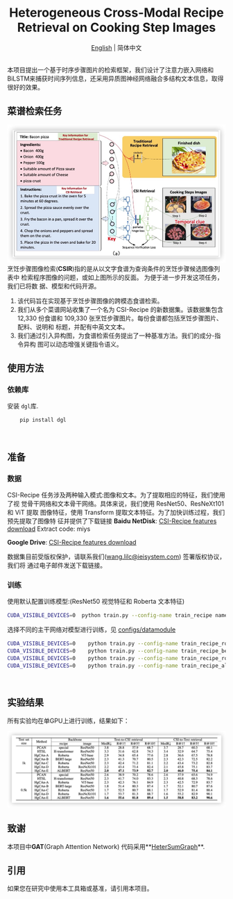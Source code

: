 <div align="center">

# Heterogeneous Cross-Modal Recipe Retrieval on Cooking Step Images
[English](csi_recipe.md) | 简体中文

</div>

<br>
本项目提出一个基于时序步骤图片的检索框架，我们设计了注意力嵌入网络和BiLSTM来捕获时间序列信息，还采用异质图神经网络融合多结构文本信息，取得很好的效果。

<br>

## 菜谱检索任务

![CSIR-task](../resources/CSIR-task.jpg)
烹饪步骤图像检索(**CSIR**)指的是从以文字食谱为查询条件的烹饪步骤候选图像列表中 检索程序图像的问题，或如上图所示的反面。 为便于进一步开发这项任务，我们已将数 据、模型和代码开源。
1. 该代码旨在实现基于烹饪步骤图像的跨模态食谱检索。
2. 我们从多个菜谱网站收集了一个名为 CSI-Recipe 的新数据集。该数据集包含 12,330 份食谱和 109,330 张烹饪步骤图片。每份食谱都包括烹饪步骤图片、配料、说明和 标题，并配有中英文文本。
3. 我们通过引入异构图，为食谱检索任务提出了一种基准方法。我们的成分-指令异构 图可以动态增强关键指令语义。

## 使用方法
### 依赖库
安装 `dgl`库.
```bash
    pip install dgl
```


<br>

## 准备
### 数据

CSI-Recipe 任务涉及两种输入模式:图像和文本。为了提取相应的特征，我们使用了视 觉骨干网络和文本骨干网络。具体来说，我们使用 ResNet50、ResNeXt101 和 ViT 提取 图像特征，使用 Transform 提取文本特征。为了加快训练过程，我们预先提取了图像特 征并提供了下载链接
**Baidu NetDisk**: [CSI-Recipe features download](https://pan.baidu.com/s/1c249Nbr2IdvvHDjbrT0srA?pwd=miys) Extract code: miys 

**Google Drive**: [CSI-Recipe features download](https://drive.google.com/file/d/1YdP3jO0Qs1-SEXH6Hp15akTTeAlrMI8Y/view?usp=sharing)

数据集目前受版权保护，请联系我们([wang.lilc@ieisystem.com](wang.lilc@ieisystem.com)) 签署版权协议，我们将 通过电子邮件发送下载链接。
### 训练
使用默认配置训练模型:(ResNet50 视觉特征和 Roberta 文本特征)

```bash
CUDA_VISIBLE_DEVICES=0  python train.py --config-name train_recipe name=Roberta_ResNet50 trainer.gpus=1 trainer.gradient_clip_val=1.0  trainer.max_epochs=200 model.is_shuffle=False datamodule.num_workers=4
```

选择不同的主干网络对模型进行训练，见 [configs/datamodule](/configs/datamodule)

```bash
CUDA_VISIBLE_DEVICES=0    python train.py --config-name train_recipe_robeta_vitbase  name=Roberta_vitbase trainer.gpus=1 trainer.gradient_clip_val=1  trainer.max_epochs=200 model.is_shuffle=False datamodule.num_workers=4
CUDA_VISIBLE_DEVICES=0    python train.py --config-name train_recipe_bertlarge_resnet50  name=BERTlarge_ResNet50 trainer.gpus=1 trainer.gradient_clip_val=1.0  trainer.max_epochs=200 model.is_shuffle=False datamodule.num_workers=4
CUDA_VISIBLE_DEVICES=0    python train.py --config-name train_recipe_robeta_resnext101 name=Roberta_ResNeXt101 trainer.gpus=1 trainer.gradient_clip_val=1.0  trainer.max_epochs=200 model.is_shuffle=False datamodule.num_workers=4
CUDA_VISIBLE_DEVICES=0    python train.py --config-name train_recipe_albert_resnet50  name=albert_ResNet50 trainer.gpus=1 trainer.gradient_clip_val=1.0  trainer.max_epochs=200 model.is_shuffle=False datamodule.num_workers=4
```
<br>

## 实验结果
所有实验均在单GPU上进行训练，结果如下：

![experiments](../resources/CSIR-experiments.jpg)

## 致谢
本项目中**GAT**(Graph Attention Network) 代码采用**[HeterSumGraph](https://github.com/dqwang122/HeterSumGraph)**.

## 引用
如果您在研究中使用本工具箱或基准，请引用本项目。
